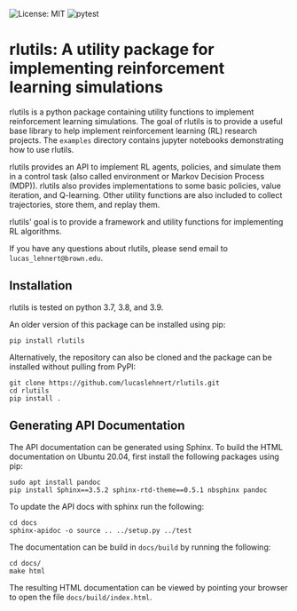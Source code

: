 ![License: MIT](https://img.shields.io/badge/License-MIT-yellow.svg)
![pytest](https://github.com/lucaslehnert/rlutils/workflows/pytest/badge.svg)

# rlutils: A utility package for implementing reinforcement learning simulations

rlutils is a python package containing utility functions to implement 
reinforcement learning simulations.  The goal of rlutils is to provide a useful 
base library to help implement reinforcement learning (RL) research projects.
The `examples` directory contains jupyter notebooks demonstrating how to use 
rlutils.

rlutils provides an API to implement RL agents, policies, and simulate them in a
control task (also called environment or Markov Decision Process (MDP)). rlutils
also provides implementations to some basic policies, value iteration, and 
Q-learning. Other utility functions are also included to collect trajectories, 
store them, and replay them.

rlutils' goal is to provide a framework and utility functions for implementing 
RL algorithms.

If you have any questions about rlutils, please send email to 
`lucas_lehnert@brown.edu`.

## Installation

rlutils is tested on python 3.7, 3.8, and 3.9.

An older version of this package can be installed using pip:

```
pip install rlutils
```

Alternatively, the repository can also be cloned and the package can be 
installed without pulling from PyPI:

```
git clone https://github.com/lucaslehnert/rlutils.git
cd rlutils
pip install .
```

## Generating API Documentation

The API documentation can be generated using Sphinx. To build the HTML 
documentation on Ubuntu 20.04, first install the following packages using pip:

```
sudo apt install pandoc
pip install Sphinx==3.5.2 sphinx-rtd-theme==0.5.1 nbsphinx pandoc
```

To update the API docs with sphinx run the following:

```
cd docs
sphinx-apidoc -o source .. ../setup.py ../test
```

The documentation can be build in `docs/build` by running the following:

```
cd docs/
make html
```

The resulting HTML documentation can be viewed by pointing your browser to open
the file `docs/build/index.html`.
